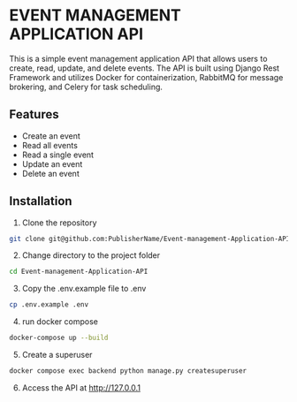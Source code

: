 # EVENT MANAGEMENT APPLICATION API
This is a simple event management application API that allows users to create, read, update, and delete events. The API is built using Django Rest Framework and utilizes Docker for containerization, RabbitMQ for message brokering, and Celery for task scheduling.

## Features
- Create an event
- Read all events
- Read a single event
- Update an event
- Delete an event

## Installation
1. Clone the repository
```bash
git clone git@github.com:PublisherName/Event-management-Application-API.git
```
2. Change directory to the project folder
```bash
cd Event-management-Application-API
```

3. Copy the .env.example file to .env
```bash
cp .env.example .env
```

4. run docker compose
```bash
docker-compose up --build
```

5. Create a superuser
```bash
docker compose exec backend python manage.py createsuperuser
```

6. Access the API at http://127.0.0.1
